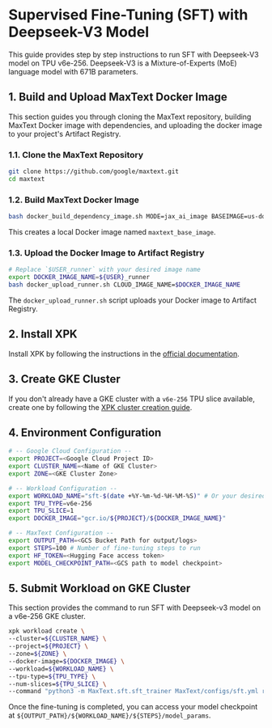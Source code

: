 <!--
 # Copyright 2023–2025 Google LLC
#
# Licensed under the Apache License, Version 2.0 (the "License");
# you may not use this file except in compliance with the License.
# You may obtain a copy of the License at
#
#    https://www.apache.org/licenses/LICENSE-2.0
#
# Unless required by applicable law or agreed to in writing, software
# distributed under the License is distributed on an "AS IS" BASIS,
# WITHOUT WARRANTIES OR CONDITIONS OF ANY KIND, either express or implied.
# See the License for the specific language governing permissions and
# limitations under the License.
 -->

# Supervised Fine-Tuning (SFT) with Deepseek-V3 Model
This guide provides step by step instructions to run SFT with Deepseek-V3 model on TPU v6e-256. Deepseek-V3 is a Mixture-of-Experts (MoE) language model with 671B parameters.

## 1. Build and Upload MaxText Docker Image
This section guides you through cloning the MaxText repository, building MaxText Docker image with dependencies, and uploading the docker image to your project's Artifact Registry.

### 1.1. Clone the MaxText Repository
```bash
git clone https://github.com/google/maxtext.git
cd maxtext
```

### 1.2. Build MaxText Docker Image
```bash
bash docker_build_dependency_image.sh MODE=jax_ai_image BASEIMAGE=us-docker.pkg.dev/cloud-tpu-images/jax-ai-image/tpu:latest
```
This creates a local Docker image named `maxtext_base_image`.

### 1.3. Upload the Docker Image to Artifact Registry 
```bash
# Replace `$USER_runner` with your desired image name
export DOCKER_IMAGE_NAME=${USER}_runner
bash docker_upload_runner.sh CLOUD_IMAGE_NAME=$DOCKER_IMAGE_NAME
```
The `docker_upload_runner.sh` script uploads your Docker image to Artifact Registry.

## 2. Install XPK
Install XPK by following the instructions in the [official documentation](https://github.com/AI-Hypercomputer/xpk?tab=readme-ov-file#installation-via-pip).

## 3. Create GKE Cluster
If you don't already have a GKE cluster with a `v6e-256` TPU slice available, create one by following the [XPK cluster creation guide](https://github.com/AI-Hypercomputer/xpk?tab=readme-ov-file#cluster-create).

## 4. Environment Configuration
```bash
# -- Google Cloud Configuration --
export PROJECT=<Google Cloud Project ID>
export CLUSTER_NAME=<Name of GKE Cluster>
export ZONE=<GKE Cluster Zone>

# -- Workload Configuration --
export WORKLOAD_NAME="sft-$(date +%Y-%m-%d-%H-%M-%S)" # Or your desired workload name
export TPU_TYPE=v6e-256
export TPU_SLICE=1
export DOCKER_IMAGE="gcr.io/${PROJECT}/${DOCKER_IMAGE_NAME}"

# -- MaxText Configuration --
export OUTPUT_PATH=<GCS Bucket Path for output/logs>
export STEPS=100 # Number of fine-tuning steps to run
export HF_TOKEN=<Hugging Face access token>
export MODEL_CHECKPOINT_PATH=<GCS path to model checkpoint>
```

## 5. Submit Workload on GKE Cluster
This section provides the command to run SFT with Deepseek-v3 model on a v6e-256 GKE cluster.
```bash
xpk workload create \
--cluster=${CLUSTER_NAME} \
--project=${PROJECT} \
--zone=${ZONE} \
--docker-image=${DOCKER_IMAGE} \
--workload=${WORKLOAD_NAME} \
--tpu-type=${TPU_TYPE} \
--num-slices=${TPU_SLICE} \
--command "python3 -m MaxText.sft.sft_trainer MaxText/configs/sft.yml run_name=$WORKLOAD_NAME base_output_directory=$OUTPUT_PATH model_name=deepseek3-671b load_parameters_path=$MODEL_CHECKPOINT_PATH hf_access_token=$HF_TOKEN tokenizer_path=deepseek-ai/DeepSeek-V3 per_device_batch_size=1 steps=$STEPS profiler=xplane megablox=False sparse_matmul=False ici_expert_parallelism=16 ici_fsdp_parallelism=16 weight_dtype=bfloat16 dtype=bfloat16 remat_policy=full decoder_layer_input=offload sa_block_q=2048 sa_block_q_dkv=2048 sa_block_q_dq=2048 opt_type=sgd attention=flash capacity_factor=1.0 max_target_length=2048"
```
Once the fine-tuning is completed, you can access your model checkpoint at `${OUTPUT_PATH}/${WORKLOAD_NAME}/${STEPS}/model_params`.
